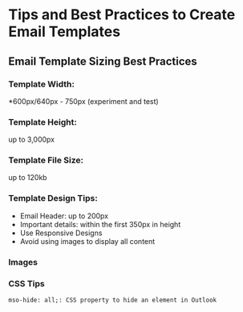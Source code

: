 # Tips and Best Practices to Create Email Templates

## Email Template Sizing Best Practices

### Template Width: 
*600px/640px - 750px (experiment and test)  
### Template Height:
up to 3,000px  
### Template File Size: 
up to 120kb  

### Template Design Tips:
   - Email Header: up to 200px  
   - Important details: within the first 350px in height  
   - Use Responsive Designs  
   - Avoid using images to display all content

### Images


### CSS Tips
```<!--[if mso]><![endif]-->: Statement to show elements only in Outlook only
mso-hide: all;: CSS property to hide an element in Outlook